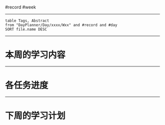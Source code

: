 #record #week

---

```dataview
table Tags, Abstract
from "DayPlanner/Day/xxxx/Wxx" and #record and #day
SORT file.name DESC
```

---
# 本周的学习内容



---
# 各任务进度




---
# 下周的学习计划


